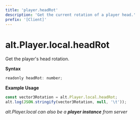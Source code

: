 ```yaml
---
title: 'player.headRot'
description: 'Get the current rotation of a player head.'
prefix: '[Client]'
---
```


# alt.Player.local.headRot

Get the player's head rotation.

**Syntax**

```js
readonly headRot: number;
```

**Example Usage**

```js
const vector3Rotation = alt.Player.local.headRot;
alt.log(JSON.stringify(vector3Rotation, null, '\t'));
```

_alt.Player.local can also be a **player instance** from server_
